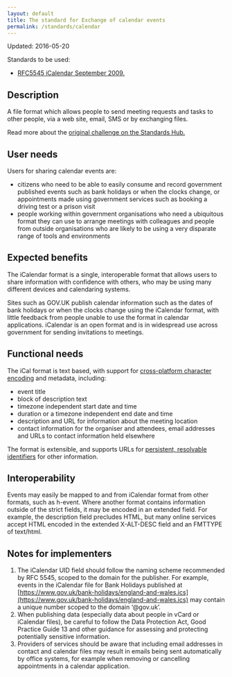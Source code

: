 ```yaml
---
layout: default
title: The standard for Exchange of calendar events
permalink: /standards/calendar
---
```


Updated: 2016-05-20

Standards to be used:
* [RFC5545 iCalendar September 2009.](http://standards.data.gov.uk/standard/rfc5545-icalendar-september-2009)

## Description

A file format which allows people to send meeting requests and tasks to other people, via a web site, email, SMS or by exchanging files.

Read more about the [original challenge on the Standards Hub.](http://standards.data.gov.uk/challenge/exchange-calendar-events)

## User needs

Users for sharing calendar events are:

*   citizens who need to be able to easily consume and record government published events such as bank holidays or when the clocks change, or appointments made using government services such as booking a driving test or a prison visit
*   people working within government organisations who need a ubiquitous format they can use to arrange meetings with colleagues and people from outside organisations who are likely to be using a very disparate range of tools and environments

## Expected benefits

The iCalendar format is a single, interoperable format that allows users to share information with confidence with others, who may be using many different devices and calendaring systems.

Sites such as GOV.UK publish calendar information such as the dates of bank holidays or when the clocks change using the iCalendar format, with little feedback from people unable to use the format in calendar applications. iCalendar is an open format and is in widespread use across government for sending invitations to meetings.

## Functional needs

The iCal format is text based, with support for [cross-platform character encoding](https://www.gov.uk/government/publications/open-standards-for-government/cross-platform-character-encoding-profile) and metadata, including:

*   event title
*   block of description text
*   timezone independent start date and time
*   duration or a timezone independent end date and time
*   description and URL for information about the meeting location
*   contact information for the organiser and attendees, email addresses and URLs to contact information held elsewhere

The format is extensible, and supports URLs for [persistent, resolvable identifiers](https://www.gov.uk/government/publications/open-standards-for-government/persistent-resolvable-identifiers) for other information.

## Interoperability

Events may easily be mapped to and from iCalendar format from other formats, such as h-event. Where another format contains information outside of the strict fields, it may be encoded in an extended field. For example, the description field precludes HTML, but many online services accept HTML encoded in the extended X-ALT-DESC field and an FMTTYPE of text/html.

##  Notes for implementers

1.  The iCalendar UID field should follow the naming scheme recommended by RFC 5545, scoped to the domain for the publisher. For example, events in the iCalendar file for Bank Holidays published at [https://www.gov.uk/bank-holidays/england-and-wales.ics](https://www.gov.uk/bank-holidays/england-and-wales.ics) may contain a unique number scoped to the domain ‘@gov.uk’.
2.  When publishing data (especially data about people in vCard or iCalendar files), be careful to follow the Data Protection Act, Good Practice Guide 13 and other guidance for assessing and protecting potentially sensitive information.
3.  Providers of services should be aware that including email addresses in contact and calendar files may result in emails being sent automatically by office systems, for example when removing or cancelling appointments in a calendar application.
